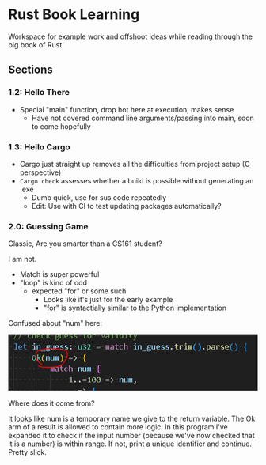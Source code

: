 # Rust Book Learning
Workspace for example work and offshoot ideas while reading through the big book of Rust

## Sections

### 1.2: Hello There

* Special "main" function, drop hot here at execution, makes sense
  * Have not covered command line arguments/passing into main, soon to come hopefully

### 1.3: Hello Cargo

* Cargo just straight up removes all the difficulties from project setup (C perspective)
* ` Cargo check ` assesses whether a build is possible without generating an .exe
  * Dumb quick, use for sus code repeatedly
  * Edit: Use with CI to test updating packages automatically?

### 2.0: Guessing Game

Classic, Are you smarter than a CS161 student?

I am not.

* Match is super powerful
* "loop" is kind of odd 
  * expected "for" or some such
    * Looks like it's just for the early example
    * "for" is syntactially similar to the Python implementation

Confused about "num" here:

![alt text](./readme_images/match_num.png)

Where does it come from?

It looks like num is a temporary name we give to the return variable. The Ok arm of a result is allowed to contain more logic. In this program I've expanded it to check if the input number (because we've now checked that it is a number) is within range. If not, print a unique identifier and continue. Pretty slick.
